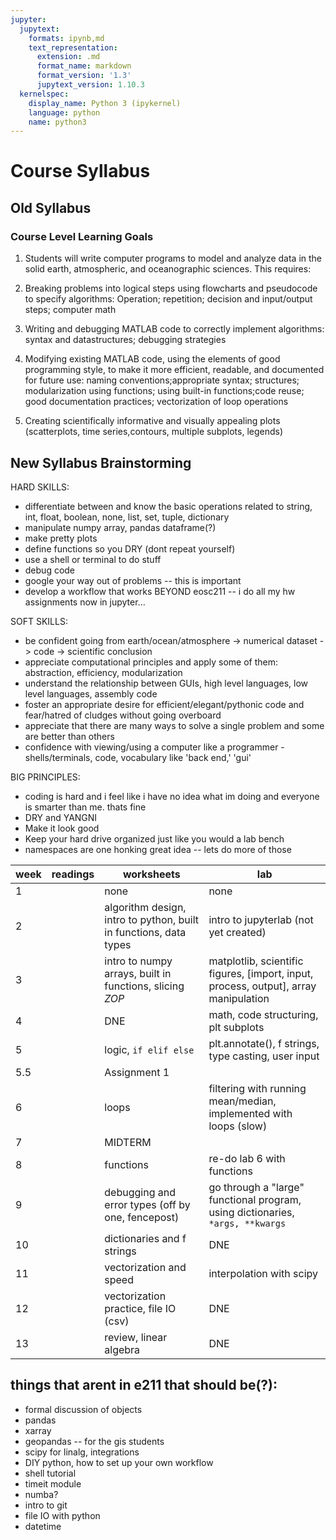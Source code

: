 ```yaml
---
jupyter:
  jupytext:
    formats: ipynb,md
    text_representation:
      extension: .md
      format_name: markdown
      format_version: '1.3'
      jupytext_version: 1.10.3
  kernelspec:
    display_name: Python 3 (ipykernel)
    language: python
    name: python3
---
```


# Course Syllabus

## Old Syllabus 

### Course Level Learning Goals

1.  Students will write computer programs to model and analyze data in the solid earth, atmospheric,
 and oceanographic sciences. This requires:

2.  Breaking problems into logical steps using flowcharts and pseudocode to specify algorithms: Operation; repetition; decision and input/output steps; computer math

3.  Writing and debugging MATLAB code to correctly implement algorithms: syntax and datastructures; debugging strategies

4.  Modifying existing MATLAB code,  using the elements of good programming style,  to make  it  more  efficient,  readable,  and  documented  for  future  use:  naming  conventions;appropriate syntax;  structures;  modularization using functions;  using built-in functions;code reuse; good documentation  practices; vectorization of loop operations

5.  Creating scientifically informative and visually appealing plots (scatterplots, time series,contours,  multiple subplots, legends)




##  New Syllabus Brainstorming 

HARD SKILLS:

- differentiate between and know the basic operations related to
  string, int, float, boolean, none, list, set, tuple, dictionary
- manipulate numpy array, pandas dataframe(?)
- make pretty plots
- define functions so you DRY (dont repeat yourself)
- use a shell or terminal to do stuff
- debug code
- google your way out of problems -- this is important
- develop a workflow that works BEYOND eosc211 -- i do all my hw assignments now in jupyter...

SOFT SKILLS:

- be confident going from earth/ocean/atmosphere -> numerical dataset -> code -> scientific conclusion
- appreciate computational principles and apply some of them: abstraction, efficiency, modularization
- understand the relationship between GUIs, high level languages, low level languages, assembly code
- foster an appropriate desire for efficient/elegant/pythonic code and fear/hatred of cludges without going overboard
- appreciate that there are many ways to solve a single problem and some are better than others
- confidence with viewing/using a computer like a programmer - shells/terminals, code, vocabulary like 'back end,' 'gui'

BIG PRINCIPLES:
- coding is hard and i feel like i have no idea what im doing and everyone is smarter than me. thats fine
- DRY and YANGNI
- Make it look good
- Keep your hard drive organized just like you would a lab bench
- namespaces are one honking great idea -- lets do more of those




 week | readings | worksheets | lab
 ---  |--- |--- |   --- |
 1| | none | none
 2| |  algorithm design, intro to python, built in functions, data types | intro to jupyterlab (not yet created)
 3| | intro to numpy arrays, built in functions, slicing *ZOP*| matplotlib, scientific figures, [import, input, process, output], array manipulation
 4| |  DNE | math, code structuring, plt subplots
 5| |  logic, `if elif else` | plt.annotate(), f strings, type casting, user input
 5.5  | | Assignment 1
 6|  | loops | filtering with running mean/median, implemented with loops (slow)
 7|  | MIDTERM
 8|  | functions | re-do lab 6 with functions
 9|  | debugging and error types (off by one, fencepost) | go through a "large" functional program, using dictionaries, `*args, **kwargs` 
 10|  | dictionaries and f strings | DNE
 11|  | vectorization and speed | interpolation with scipy
 12|  | vectorization practice, file IO (csv) | DNE
 13|  | review, linear algebra | DNE
 
## things that arent in e211 that should be(?):

* formal discussion of objects
* pandas
* xarray
* geopandas -- for the gis students
* scipy for linalg, integrations
* DIY python, how to set up your own workflow
* shell tutorial
* timeit module
* numba?
* intro to git
* file IO with python
* datetime




